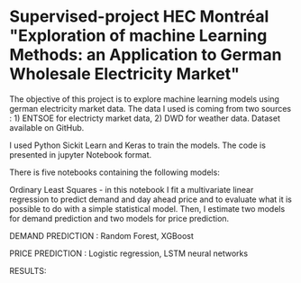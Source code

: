 # Supervised-project HEC Montréal "Exploration of machine Learning Methods: an Application to German Wholesale Electricity Market"

The objective of this project is to explore machine learning models using german electricity market data. 
The data I used is coming from two sources : 1) ENTSOE for electricty market data, 2) DWD for weather data.
Dataset available on GitHub. 

I used Python Sickit Learn and Keras to train the models. The code is presented in jupyter Notebook format. 

There is five notebooks containing the following models:

Ordinary Least Squares - in this notebook I fit a multivariate linear regression to predict demand and day ahead price and to evaluate what it is possible to do with a simple statistical model.
Then, I estimate two models for demand prediction and two models for price prediction.

DEMAND PREDICTION :
Random Forest,
XGBoost  

PRICE PREDICTION :
Logistic regression, 
LSTM neural networks 

RESULTS:



